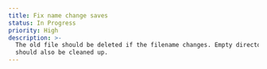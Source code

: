 ```yaml
---
title: Fix name change saves
status: In Progress
priority: High
description: >-
  The old file should be deleted if the filename changes. Empty directories
  should also be cleaned up.
---
```

